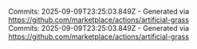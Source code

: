 Commits: 2025-09-09T23:25:03.849Z - Generated via https://github.com/marketplace/actions/artificial-grass
<br>
Commits: 2025-09-09T23:25:03.849Z - Generated via https://github.com/marketplace/actions/artificial-grass
<br>
